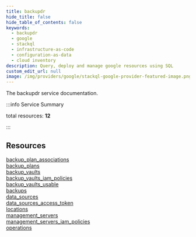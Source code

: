 ```yaml
---
title: backupdr
hide_title: false
hide_table_of_contents: false
keywords:
  - backupdr
  - google
  - stackql
  - infrastructure-as-code
  - configuration-as-data
  - cloud inventory
description: Query, deploy and manage google resources using SQL
custom_edit_url: null
image: /img/providers/google/stackql-google-provider-featured-image.png
---
```


The backupdr service documentation.

:::info Service Summary

<div class="row">
<div class="providerDocColumn">
<span>total resources:&nbsp;<b>12</b></span><br />
</div>
</div>

:::

## Resources
<div class="row">
<div class="providerDocColumn">
<a href="/providers/google/backupdr/backup_plan_associations/">backup_plan_associations</a><br />
<a href="/providers/google/backupdr/backup_plans/">backup_plans</a><br />
<a href="/providers/google/backupdr/backup_vaults/">backup_vaults</a><br />
<a href="/providers/google/backupdr/backup_vaults_iam_policies/">backup_vaults_iam_policies</a><br />
<a href="/providers/google/backupdr/backup_vaults_usable/">backup_vaults_usable</a><br />
<a href="/providers/google/backupdr/backups/">backups</a>
</div>
<div class="providerDocColumn">
<a href="/providers/google/backupdr/data_sources/">data_sources</a><br />
<a href="/providers/google/backupdr/data_sources_access_token/">data_sources_access_token</a><br />
<a href="/providers/google/backupdr/locations/">locations</a><br />
<a href="/providers/google/backupdr/management_servers/">management_servers</a><br />
<a href="/providers/google/backupdr/management_servers_iam_policies/">management_servers_iam_policies</a><br />
<a href="/providers/google/backupdr/operations/">operations</a>
</div>
</div>